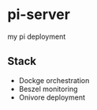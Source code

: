# pi-server

my pi deployment

## Stack

* Dockge orchestration
* Beszel monitoring
* Onivore deployment
